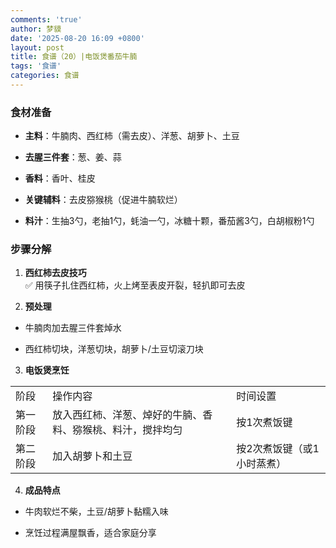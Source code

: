 ```yaml
---
comments: 'true'
author: 梦貘
date: '2025-08-20 16:09 +0800'
layout: post
title: 食谱（20）|电饭煲番茄牛腩
tags: '食谱'
categories: 食谱
---
```

### 食材准备

- **主料**：牛腩肉、西红柿（需去皮）、洋葱、胡萝卜、土豆
  
- **去腥三件套**：葱、姜、蒜
  
- **香料**：香叶、桂皮
  
- **关键辅料**：去皮猕猴桃（促进牛腩软烂）
  
- **料汁**：生抽3勺，老抽1勺，蚝油一勺，冰糖十颗，番茄酱3勺，白胡椒粉1勺
  

### 步骤分解

1. **西红柿去皮技巧**  
  ✅ 用筷子扎住西红柿，火上烤至表皮开裂，轻扒即可去皮
  
2. **预处理**
  
  - 牛腩肉加去腥三件套焯水
    
  - 西红柿切块，洋葱切块，胡萝卜/土豆切滚刀块
    
3. **电饭煲烹饪**
  
  |     |     |     |
  | --- | --- | --- |
  | 阶段  | 操作内容 | 时间设置 |
  | 第一阶段 | 放入西红柿、洋葱、焯好的牛腩、香料、猕猴桃、料汁，搅拌均匀 | 按1次煮饭键 |
  | 第二阶段 | 加入胡萝卜和土豆 | 按2次煮饭键（或1小时蒸煮） |
  
4. **成品特点**
  
  - 牛肉软烂不柴，土豆/胡萝卜黏糯入味
    
  - 烹饪过程满屋飘香，适合家庭分享

